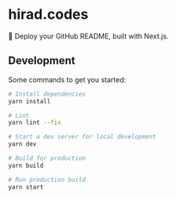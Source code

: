 # hirad.codes
🚀 Deploy your GitHub README, built with Next.js.

## Development
Some commands to get you started:

```bash
# Install dependencies
yarn install

# Lint
yarn lint --fix

# Start a dev server for local development
yarn dev

# Build for production
yarn build

# Run production build
yarn start
```
